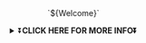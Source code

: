 <div align="center">
`${Welcome}`
<p>  
<p>  
<p>  
<p>  
<p>  
<p>  
<p>  
  
  <details>
    <summary>⏬<b>CLICK HERE FOR MORE INFO⏬</b></summary>

<br>
    <br>

    
<div align="left">

    
- 😜 I’m Sourav, 15 years old
- 🔭 I’m currently working on [Raganork bot](https://github.com/souravkl11/Raganork)
- 🌱 I’m currently learning node js
- 👯 I’m looking to collaborate on nobody
- 💬 Ask me about anything. I don't know anything
- 📫 How to reach me: [Whatsapp group](https://chat.whatsapp.com/ClnLdmPpRh1BjtAY86njhN), [Instagram](https://www.instagram.com/sou6av/)
-->
